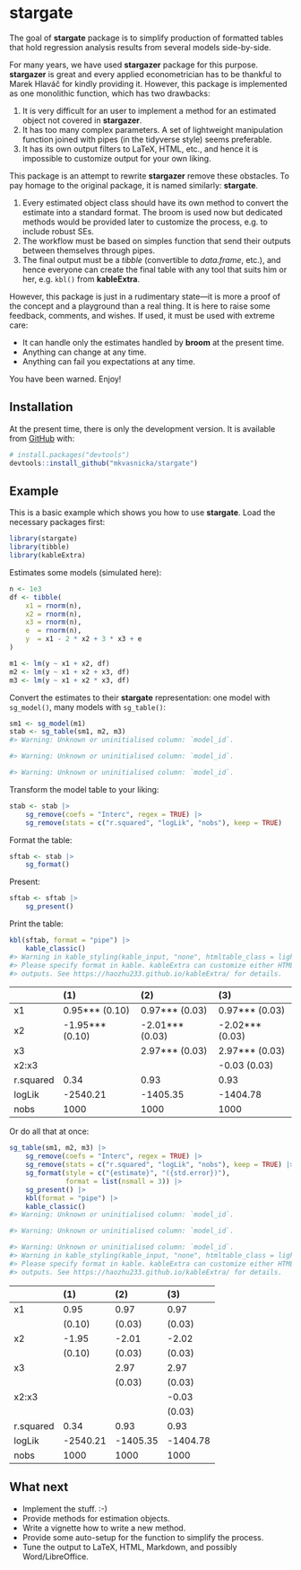 
<!-- README.md is generated from README.Rmd. Please edit that file -->

# stargate

<!-- badges: start -->
<!-- badges: end -->

The goal of **stargate** package is to simplify production of formatted
tables that hold regression analysis results from several models
side-by-side.

For many years, we have used **stargazer** package for this purpose.
**stargazer** is great and every applied econometrician has to be
thankful to Marek Hlaváč for kindly providing it. However, this package
is implemented as one monolithic function, which has two drawbacks:

1.  It is very difficult for an user to implement a method for an
    estimated object not covered in **stargazer**.
2.  It has too many complex parameters. A set of lightweight
    manipulation function joined with pipes (in the tidyverse style)
    seems preferable.
3.  It has its own output filters to LaTeX, HTML, etc., and hence it is
    impossible to customize output for your own liking.

This package is an attempt to rewrite **stargazer** remove these
obstacles. To pay homage to the original package, it is named similarly:
**stargate**.

1.  Every estimated object class should have its own method to convert
    the estimate into a standard format. The broom is used now but
    dedicated methods would be provided later to customize the process,
    e.g. to include robust SEs.
2.  The workflow must be based on simples function that send their
    outputs between themselves through pipes.
3.  The final output must be a *tibble* (convertible to *data.frame*,
    etc.), and hence everyone can create the final table with any tool
    that suits him or her, e.g. `kbl()` from **kableExtra**.

However, this package is just in a rudimentary state—it is more a proof
of the concept and a playground than a real thing. It is here to raise
some feedback, comments, and wishes. If used, it must be used with
extreme care:

-   It can handle only the estimates handled by **broom** at the present
    time.
-   Anything can change at any time.
-   Anything can fail you expectations at any time.

You have been warned. Enjoy!

## Installation

<!--
You can install the released version of stargate from [CRAN](https://CRAN.R-project.org) with:

``` r
install.packages("stargate")
```
-->

At the present time, there is only the development version. It is
available from [GitHub](https://github.com/) with:

``` r
# install.packages("devtools")
devtools::install_github("mkvasnicka/stargate")
```

## Example

This is a basic example which shows you how to use **stargate**. Load
the necessary packages first:

``` r
library(stargate)
library(tibble)
library(kableExtra)
```

Estimates some models (simulated here):

``` r
n <- 1e3
df <- tibble(
    x1 = rnorm(n),
    x2 = rnorm(n),
    x3 = rnorm(n),
    e  = rnorm(n),
    y  = x1 - 2 * x2 + 3 * x3 + e
)

m1 <- lm(y ~ x1 + x2, df)
m2 <- lm(y ~ x1 + x2 + x3, df)
m3 <- lm(y ~ x1 + x2 * x3, df)
```

Convert the estimates to their **stargate** representation: one model
with `sg_model()`, many models with `sg_table()`:

``` r
sm1 <- sg_model(m1)
stab <- sg_table(sm1, m2, m3)
#> Warning: Unknown or uninitialised column: `model_id`.

#> Warning: Unknown or uninitialised column: `model_id`.

#> Warning: Unknown or uninitialised column: `model_id`.
```

Transform the model table to your liking:

``` r
stab <- stab |>
    sg_remove(coefs = "Interc", regex = TRUE) |> 
    sg_remove(stats = c("r.squared", "logLik", "nobs"), keep = TRUE)
```

Format the table:

``` r
sftab <- stab |> 
    sg_format()
```

Present:

``` r
sftab <- sftab |> 
    sg_present()
```

Print the table:

``` r
kbl(sftab, format = "pipe") |> 
    kable_classic()
#> Warning in kable_styling(kable_input, "none", htmltable_class = light_class, :
#> Please specify format in kable. kableExtra can customize either HTML or LaTeX
#> outputs. See https://haozhu233.github.io/kableExtra/ for details.
```

|           | \(1\)              | \(2\)              | \(3\)              |
|:----------|:-------------------|:-------------------|:-------------------|
| x1        | 0.95\*\*\* (0.10)  | 0.97\*\*\* (0.03)  | 0.97\*\*\* (0.03)  |
| x2        | -1.95\*\*\* (0.10) | -2.01\*\*\* (0.03) | -2.02\*\*\* (0.03) |
| x3        |                    | 2.97\*\*\* (0.03)  | 2.97\*\*\* (0.03)  |
| x2:x3     |                    |                    | -0.03 (0.03)       |
| r.squared | 0.34               | 0.93               | 0.93               |
| logLik    | -2540.21           | -1405.35           | -1404.78           |
| nobs      | 1000               | 1000               | 1000               |

Or do all that at once:

``` r
sg_table(sm1, m2, m3) |> 
    sg_remove(coefs = "Interc", regex = TRUE) |> 
    sg_remove(stats = c("r.squared", "logLik", "nobs"), keep = TRUE) |> 
    sg_format(style = c("{estimate}", "({std.error})"),
              format = list(nsmall = 3)) |> 
    sg_present() |> 
    kbl(format = "pipe") |> 
    kable_classic()
#> Warning: Unknown or uninitialised column: `model_id`.

#> Warning: Unknown or uninitialised column: `model_id`.

#> Warning: Unknown or uninitialised column: `model_id`.
#> Warning in kable_styling(kable_input, "none", htmltable_class = light_class, :
#> Please specify format in kable. kableExtra can customize either HTML or LaTeX
#> outputs. See https://haozhu233.github.io/kableExtra/ for details.
```

|           | \(1\)    | \(2\)    | \(3\)    |
|:----------|:---------|:---------|:---------|
| x1        | 0.95     | 0.97     | 0.97     |
|           | (0.10)   | (0.03)   | (0.03)   |
| x2        | -1.95    | -2.01    | -2.02    |
|           | (0.10)   | (0.03)   | (0.03)   |
| x3        |          | 2.97     | 2.97     |
|           |          | (0.03)   | (0.03)   |
| x2:x3     |          |          | -0.03    |
|           |          |          | (0.03)   |
| r.squared | 0.34     | 0.93     | 0.93     |
| logLik    | -2540.21 | -1405.35 | -1404.78 |
| nobs      | 1000     | 1000     | 1000     |

## What next

-   Implement the stuff. :-)
-   Provide methods for estimation objects.
-   Write a vignette how to write a new method.
-   Provide some auto-setup for the function to simplify the process.
-   Tune the output to LaTeX, HTML, Markdown, and possibly
    Word/LibreOffice.
